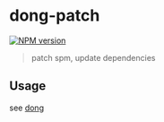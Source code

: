 # dong-patch

[![NPM version](https://img.shields.io/npm/v/dong-patch.svg?style=flat-square)](https://npmjs.org/package/dong-patch)

> patch spm, update dependencies

## Usage

see [dong](https://github.com/crossjs/dong)
